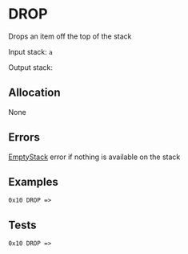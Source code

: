 # DROP

Drops an item off the top of the stack

Input stack: `a`

Output stack: 

## Allocation

None

## Errors

[EmptyStack](./ERRORS/EmptyStack.md) error if nothing is available on the stack

## Examples

```
0x10 DROP =>
```

## Tests

```
0x10 DROP =>
```